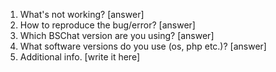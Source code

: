 1. What's not working?
[answer]
2. How to reproduce the bug/error?
[answer]
3. Which BSChat version are you using?
[answer]
4. What software versions do you use (os, php etc.)?
[answer]
5. Additional info.
[write it here]
